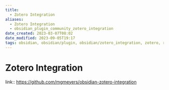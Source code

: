 ```yaml
---
title:
  - Zotero Integration
aliases:
  - Zotero Integration
  - obsidian_plugin_community_zotero_integration
date_created: 2023-03-07T08:02
date_modified: 2023-09-05T19:17
tags: obsidian, obsidian/plugin, obsidian/zotero_integration, zotero, reference_manager
---
```

# Zotero Integration

link:: <https://github.com/mgmeyers/obsidian-zotero-integration>
